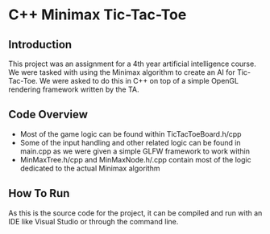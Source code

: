 # C++ Minimax Tic-Tac-Toe

## Introduction
This project was an assignment for a 4th year artificial intelligence course. We were tasked with using the Minimax algorithm to create an AI for Tic-Tac-Toe. We were asked to do this in C++ on top of a simple OpenGL rendering framework written by the TA.

## Code Overview
- Most of the game logic can be found within TicTacToeBoard.h/cpp
- Some of the input handling and other related logic can be found in main.cpp as we were given a simple GLFW framework to work within
- MinMaxTree.h/cpp and MinMaxNode.h/.cpp contain most of the logic dedicated to the actual Minimax algorithm

## How To Run
As this is the source code for the project, it can be compiled and run with an IDE like Visual Studio or through the command line.

